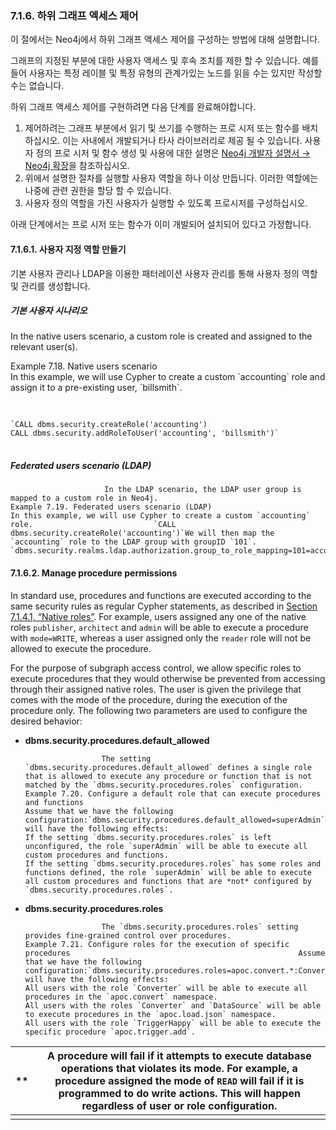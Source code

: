 ### 7.1.6. 하위 그래프 엑세스 제어                  

<div class="abstract">
	<p>이 절에서는 Neo4j에서 하위 그래프 액세스 제어를 구성하는 방법에 대해 설명합니다.
	</p>
</div>


그래프의 지정된 부분에 대한 사용자 액세스 및 후속 조치를 제한 할 수 있습니다. 예를 들어 사용자는 특정 레이블 및 특정 유형의 관계가있는 노드를 읽을 수는 있지만 작성할 수는 없습니다.

하위 그래프 액세스 제어를 구현하려면 다음 단계를 완료해야합니다.

1. 제어하려는 그래프 부분에서 읽기 및 쓰기를 수행하는 프로 시저 또는 함수를 배치하십시오. 이는 사내에서 개발되거나 타사 라이브러리로 제공 될 수 있습니다. 사용자 정의 프로 시저 및 함수 생성 및 사용에 대한 설명은 [Neo4j 개발자 설명서 → Neo4j 확장](https://neo4j.com/docs/developer-manual/current/extending-neo4j/)을 참조하십시오.
2. 위에서 설명한 절차를 실행할 사용자 역할을 하나 이상 만듭니다. 이러한 역할에는 나중에 관련 권한을 할당 할 수 있습니다.
3. 사용자 정의 역할을 가진 사용자가 실행할 수 있도록 프로시저를 구성하십시오.

아래 단계에서는 프로 시저 또는 함수가 이미 개발되어 설치되어 있다고 가정합니다.

#### 7.1.6.1. 사용자 지정 역할 만들기                     

기본 사용자 관리나 LDAP을 이용한 패터레이션 사용자 관리를 통해 사용자 정의 역할 및 관리를 생성합니다.

##### **기본 사용자 시나리오**

In the native users scenario, a custom role is created and assigned to the relevant user(s).                                             

<div class="example">
Example 7.18. Native users scenario                                                   
<div class="example-contents">
In this example, we will use Cypher to create a custom `accounting` role and assign it to a pre-existing user, `billsmith`.                     

<pre> 
<code>
`CALL dbms.security.createRole('accounting')
CALL dbms.security.addRoleToUser('accounting', 'billsmith')`                                       
</code>
</pre>
</div>
</div>

##### **Federated users scenario (LDAP)**

                         In the LDAP scenario, the LDAP user group is mapped to a custom role in Neo4j.                                             Example 7.19. Federated users scenario (LDAP)                                                   In this example, we will use Cypher to create a custom `accounting` role.                           `CALL dbms.security.createRole('accounting')`We will then map the `accounting` role to the LDAP group with groupID `101`.                           `dbms.security.realms.ldap.authorization.group_to_role_mapping=101=accounting`                                       

#### 7.1.6.2. Manage procedure permissions                     

In standard use, procedures and functions are executed according to the same security rules as regular Cypher statements,               as described in [Section 7.1.4.1, “Native roles”](https://neo4j.com/docs/operations-manual/3.3/security/authentication-authorization/native-user-role-management/native-roles/).               For example, users assigned any one of the native roles `publisher`, `architect` and `admin` will be able to execute a procedure with `mode=WRITE`, whereas a user assigned only the `reader` role will not be allowed to execute the procedure.            

For the purpose of subgraph access control, we allow specific roles to execute procedures that they would otherwise be prevented               from accessing through their assigned native roles.               The user is given the privilege that comes with the mode of the procedure, during the execution of the procedure only.               The following two parameters are used to configure the desired behavior:            

-   **dbms.security.procedures.default_allowed**

                         The setting `dbms.security.procedures.default_allowed` defines a single role that is allowed to execute any procedure or function that is not matched by the `dbms.security.procedures.roles` configuration.                                                                  Example 7.20. Configure a default role that can execute procedures and functions                                                   Assume that we have the following configuration:`dbms.security.procedures.default_allowed=superAdmin`This will have the following effects:                                                                                          If the setting `dbms.security.procedures.roles` is left unconfigured, the role `superAdmin` will be able to execute all custom procedures and functions.                                                                  If the setting `dbms.security.procedures.roles` has some roles and functions defined, the role `superAdmin` will be able to execute all custom procedures and functions that are *not* configured by `dbms.security.procedures.roles`.                                                                                                                                                         

-   **dbms.security.procedures.roles**

                         The `dbms.security.procedures.roles` setting provides fine-grained control over procedures.                                                                  Example 7.21. Configure roles for the execution of specific procedures                                                   Assume that we have the following configuration:`dbms.security.procedures.roles=apoc.convert.*:Converter;apoc.load.json.*:Converter,DataSource;apoc.trigger.add:TriggerHappy`This will have the following effects:                                                                                          All users with the role `Converter` will be able to execute all procedures in the `apoc.convert` namespace.                                                                  All users with the roles `Converter` and `DataSource` will be able to execute procedures in the `apoc.load.json` namespace.                                                                  All users with the role `TriggerHappy` will be able to execute the specific procedure `apoc.trigger.add`.                                                                                                                                                         

| **   | A procedure will fail if it attempts to execute database operations that violates its mode.                              For example, a procedure assigned the mode of `READ` will fail if it is programmed to do write actions.                              This will happen regardless of user or role configuration. |
| ---- | ---------------------------------------- |
|      |                                          |